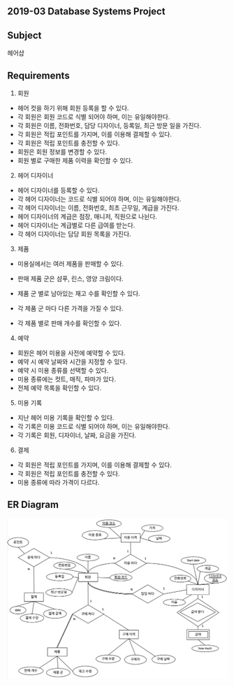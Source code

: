 ## 2019-03 Database Systems Project

## Subject

헤어샵 

## Requirements

1. 회원
* 헤어 컷을 하기 위해 회원 등록을 할 수 있다.
* 각 회원은 회원 코드로 식별 되어야 하며, 이는 유일해야한다.
* 각 회원은 이름, 전화번호, 담당 디자이너, 등록일, 최근 방문 일을 가진다.
* 각 회원은 적립 포인트를 가지며, 이를 이용해 결제할 수 있다.
* 각 회원은 적립 포인트를 충전할 수 있다.
* 회원은 회원 정보를 변경할 수 있다.
* 회원 별로 구매한 제품 이력을 확인할 수 있다.

2. 헤어 디자이너
* 헤어 디자이너를 등록할 수 있다.
* 각 헤어 디자이너는 코드로 식별 되어야 하며, 이는 유일해야한다.
* 각 헤어 디자이너는 이름, 전화번호, 최초 근무일, 계급을 가진다.
* 헤어 디자이너의 계급은 점장, 매니저, 직원으로 나뉜다.
* 헤어 디자이너는 계급별로 다른 급여를 받는다.
* 각 헤어 디자이너는 담당 회원 목록을 가진다.

3. 제품

* 미용실에서는 여러 제품을 판매할 수 있다.

* 판매 제품 군은 샴푸, 린스, 영양 크림이다.

* 제품 군 별로 남아있는 재고 수를 확인할 수 있다.

* 각 제품 군 마다 다른 가격을 가질 수 있다.

* 각 제품 별로 판매 개수를 확인할 수 있다.

4. 예약
* 회원은 헤어 미용을 사전에 예약할 수 있다.
* 예약 시 예약 날짜와 시간을 지정할 수 있다.
* 예약 시 미용 종류를 선택할 수 있다.
* 미용 종류에는 컷트, 매직, 파마가 있다.
* 전체 예약 목록을 확인할 수 있다.

5. 미용 기록
* 지난 헤어 미용 기록을 확인할 수 있다.
* 각 기록은 미용 코드로 식별 되어야 하며, 이는 유일해야한다.
* 각 기록은 회원, 디자이너, 날짜, 요금을 가진다.

6. 결제

* 각 회원은 적립 포인트를 가지며, 이를 이용해 결제할 수 있다.
* 각 회원은 적립 포인트를 충전할 수 있다.
* 미용 종류에 따라 가격이 다르다.

## ER Diagram

![ER_Diagram](img_md/ER_Diagram.png)